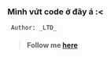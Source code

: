 ### Mình vứt code ở đây á :<

```
 Author: _LTD_ 
```

>#### Follow me [here](https://facebook.com/o.L.T.D.o)
